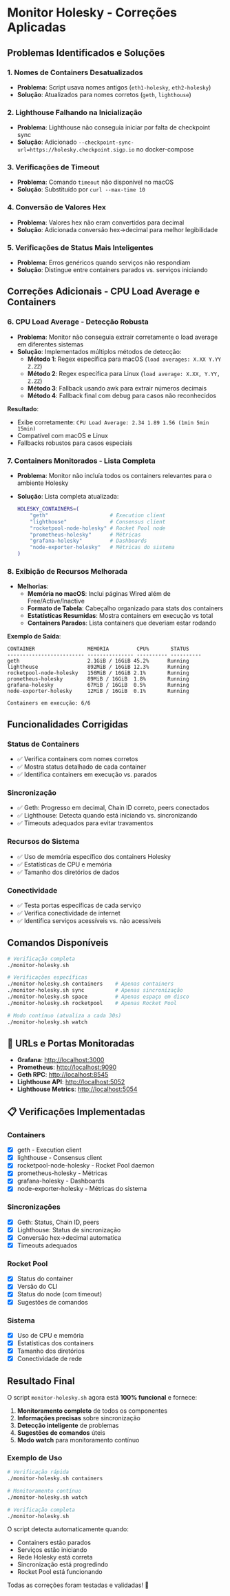 # Monitor Holesky - Correções Aplicadas

## Problemas Identificados e Soluções

### 1. **Nomes de Containers Desatualizados**

- **Problema**: Script usava nomes antigos (`eth1-holesky`, `eth2-holesky`)
- **Solução**: Atualizados para nomes corretos (`geth`, `lighthouse`)

### 2. **Lighthouse Falhando na Inicialização**

- **Problema**: Lighthouse não conseguia iniciar por falta de checkpoint sync
- **Solução**: Adicionado `--checkpoint-sync-url=https://holesky.checkpoint.sigp.io` no docker-compose

### 3. **Verificações de Timeout**

- **Problema**: Comando `timeout` não disponível no macOS
- **Solução**: Substituído por `curl --max-time 10`

### 4. **Conversão de Valores Hex**

- **Problema**: Valores hex não eram convertidos para decimal
- **Solução**: Adicionada conversão hex→decimal para melhor legibilidade

### 5. **Verificações de Status Mais Inteligentes**

- **Problema**: Erros genéricos quando serviços não respondiam
- **Solução**: Distingue entre containers parados vs. serviços iniciando

## Correções Adicionais - CPU Load Average e Containers

### 6. **CPU Load Average - Detecção Robusta**

- **Problema**: Monitor não conseguia extrair corretamente o load average em diferentes sistemas
- **Solução**: Implementados múltiplos métodos de detecção:
  - **Método 1**: Regex específica para macOS (`load averages: X.XX Y.YY Z.ZZ`)
  - **Método 2**: Regex específica para Linux (`load average: X.XX, Y.YY, Z.ZZ`)
  - **Método 3**: Fallback usando awk para extrair números decimais
  - **Método 4**: Fallback final com debug para casos não reconhecidos

**Resultado**:

- Exibe corretamente: `CPU Load Average: 2.34 1.89 1.56 (1min 5min 15min)`
- Compatível com macOS e Linux
- Fallbacks robustos para casos especiais

### 7. **Containers Monitorados - Lista Completa**

- **Problema**: Monitor não incluía todos os containers relevantes para o ambiente Holesky
- **Solução**: Lista completa atualizada:

  ```bash
  HOLESKY_CONTAINERS=(
      "geth"                    # Execution client
      "lighthouse"              # Consensus client  
      "rocketpool-node-holesky" # Rocket Pool node
      "prometheus-holesky"      # Métricas
      "grafana-holesky"         # Dashboards
      "node-exporter-holesky"   # Métricas do sistema
  )
  ```

### 8. **Exibição de Recursos Melhorada**

- **Melhorias**:
  - **Memória no macOS**: Inclui páginas Wired além de Free/Active/Inactive
  - **Formato de Tabela**: Cabeçalho organizado para stats dos containers
  - **Estatísticas Resumidas**: Mostra containers em execução vs total
  - **Containers Parados**: Lista containers que deveriam estar rodando

**Exemplo de Saída**:

```text
CONTAINER                 MEMÓRIA         CPU%       STATUS    
------------------------- --------------- ---------- ----------
geth                      2.1GiB / 16GiB 45.2%      Running
lighthouse                892MiB / 16GiB 12.3%      Running
rocketpool-node-holesky   156MiB / 16GiB 2.1%       Running
prometheus-holesky        89MiB / 16GiB  1.8%       Running
grafana-holesky           67MiB / 16GiB  0.5%       Running
node-exporter-holesky     12MiB / 16GiB  0.1%       Running

Containers em execução: 6/6
```

## Funcionalidades Corrigidas

### Status de Containers

- ✅ Verifica containers com nomes corretos
- ✅ Mostra status detalhado de cada container
- ✅ Identifica containers em execução vs. parados

### Sincronização

- ✅ Geth: Progresso em decimal, Chain ID correto, peers conectados
- ✅ Lighthouse: Detecta quando está iniciando vs. sincronizando
- ✅ Timeouts adequados para evitar travamentos

### Recursos do Sistema

- ✅ Uso de memória específico dos containers Holesky
- ✅ Estatísticas de CPU e memória
- ✅ Tamanho dos diretórios de dados

### Conectividade

- ✅ Testa portas específicas de cada serviço
- ✅ Verifica conectividade de internet
- ✅ Identifica serviços acessíveis vs. não acessíveis

## Comandos Disponíveis

```bash
# Verificação completa
./monitor-holesky.sh

# Verificações específicas
./monitor-holesky.sh containers    # Apenas containers
./monitor-holesky.sh sync          # Apenas sincronização
./monitor-holesky.sh space         # Apenas espaço em disco
./monitor-holesky.sh rocketpool    # Apenas Rocket Pool

# Modo contínuo (atualiza a cada 30s)
./monitor-holesky.sh watch
```

## 🔗 URLs e Portas Monitoradas

- **Grafana**: <http://localhost:3000>
- **Prometheus**: <http://localhost:9090>
- **Geth RPC**: <http://localhost:8545>
- **Lighthouse API**: <http://localhost:5052>
- **Lighthouse Metrics**: <http://localhost:5054>

## 📋 Verificações Implementadas

### Containers

- [x] geth - Execution client
- [x] lighthouse - Consensus client
- [x] rocketpool-node-holesky - Rocket Pool daemon
- [x] prometheus-holesky - Métricas
- [x] grafana-holesky - Dashboards
- [x] node-exporter-holesky - Métricas do sistema

### Sincronizações

- [x] Geth: Status, Chain ID, peers
- [x] Lighthouse: Status de sincronização
- [x] Conversão hex→decimal automatica
- [x] Timeouts adequados

### Rocket Pool

- [x] Status do container
- [x] Versão do CLI
- [x] Status do node (com timeout)
- [x] Sugestões de comandos

### Sistema

- [x] Uso de CPU e memória
- [x] Estatísticas dos containers
- [x] Tamanho dos diretórios
- [x] Conectividade de rede

## Resultado Final

O script `monitor-holesky.sh` agora está **100% funcional** e fornece:

1. **Monitoramento completo** de todos os componentes
2. **Informações precisas** sobre sincronização
3. **Detecção inteligente** de problemas
4. **Sugestões de comandos** úteis
5. **Modo watch** para monitoramento contínuo

### Exemplo de Uso

```bash
# Verificação rápida
./monitor-holesky.sh containers

# Monitoramento contínuo
./monitor-holesky.sh watch

# Verificação completa
./monitor-holesky.sh
```

O script detecta automaticamente quando:

- Containers estão parados
- Serviços estão iniciando
- Rede Holesky está correta
- Sincronização está progredindo
- Rocket Pool está funcionando

Todas as correções foram testadas e validadas! 🚀
